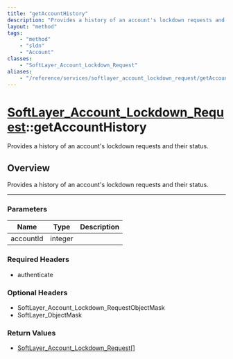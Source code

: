```yaml
---
title: "getAccountHistory"
description: "Provides a history of an account's lockdown requests and their status."
layout: "method"
tags:
    - "method"
    - "sldn"
    - "Account"
classes:
    - "SoftLayer_Account_Lockdown_Request"
aliases:
    - "/reference/services/softlayer_account_lockdown_request/getAccountHistory"
---
```

# [SoftLayer_Account_Lockdown_Request](/reference/services/SoftLayer_Account_Lockdown_Request)::getAccountHistory

Provides a history of an account's lockdown requests and their status.


## Overview 
Provides a history of an account's lockdown requests and their status.

-----

### Parameters 
|Name | Type | Description |
| --- | --- | --- |
|accountId| integer| |


### Required Headers
* authenticate


### Optional Headers
* SoftLayer_Account_Lockdown_RequestObjectMask
* SoftLayer_ObjectMask

### Return Values
* <a href='/reference/datatypes/SoftLayer_Account_Lockdown_Request'>SoftLayer_Account_Lockdown_Request[] </a>




